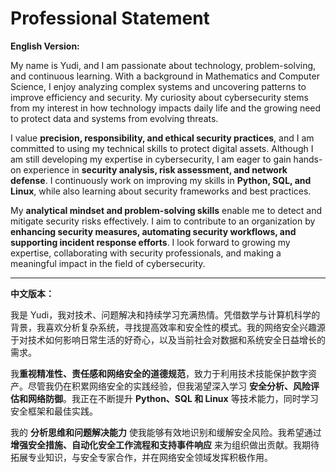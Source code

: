 # Professional Statement

**English Version:**

My name is Yudi, and I am passionate about technology, problem-solving, and continuous learning. With a background in Mathematics and Computer Science, I enjoy analyzing complex systems and uncovering patterns to improve efficiency and security. My curiosity about cybersecurity stems from my interest in how technology impacts daily life and the growing need to protect data and systems from evolving threats.

I value **precision, responsibility, and ethical security practices**, and I am committed to using my technical skills to protect digital assets. Although I am still developing my expertise in cybersecurity, I am eager to gain hands-on experience in **security analysis, risk assessment, and network defense**. I continuously work on improving my skills in **Python, SQL, and Linux**, while also learning about security frameworks and best practices.

My **analytical mindset and problem-solving skills** enable me to detect and mitigate security risks effectively. I aim to contribute to an organization by **enhancing security measures, automating security workflows, and supporting incident response efforts**. I look forward to growing my expertise, collaborating with security professionals, and making a meaningful impact in the field of cybersecurity.

---

**中文版本：**

我是 Yudi，我对技术、问题解决和持续学习充满热情。凭借数学与计算机科学的背景，我喜欢分析复杂系统，寻找提高效率和安全性的模式。我的网络安全兴趣源于对技术如何影响日常生活的好奇心，以及当前社会对数据和系统安全日益增长的需求。

我**重视精准性、责任感和网络安全的道德规范**，致力于利用技术技能保护数字资产。尽管我仍在积累网络安全的实践经验，但我渴望深入学习 **安全分析、风险评估和网络防御**。我正在不断提升 **Python、SQL 和 Linux** 等技术能力，同时学习安全框架和最佳实践。

我的 **分析思维和问题解决能力** 使我能够有效地识别和缓解安全风险。我希望通过 **增强安全措施、自动化安全工作流程和支持事件响应** 来为组织做出贡献。我期待拓展专业知识，与安全专家合作，并在网络安全领域发挥积极作用。

